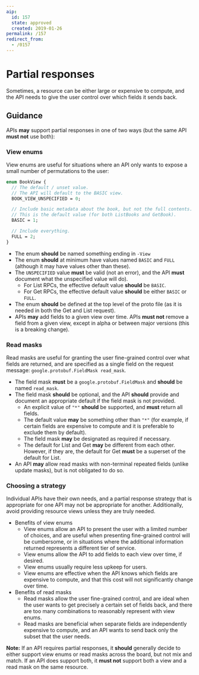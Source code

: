 ```yaml
---
aip:
  id: 157
  state: approved
  created: 2019-01-26
permalink: /157
redirect_from:
  - /0157
---
```


# Partial responses

Sometimes, a resource can be either large or expensive to compute, and the API
needs to give the user control over which fields it sends back.

## Guidance

APIs **may** support partial responses in one of two ways (but the same API
**must not** use both):

### View enums

View enums are useful for situations where an API only wants to expose a small
number of permutations to the user:

```proto
enum BookView {
  // The default / unset value.
  // The API will default to the BASIC view.
  BOOK_VIEW_UNSPECIFIED = 0;

  // Include basic metadata about the book, but not the full contents.
  // This is the default value (for both ListBooks and GetBook).
  BASIC = 1;

  // Include everything.
  FULL = 2;
}
```

- The enum **should** be named something ending in `-View`
- The enum **should** at minimum have values named `BASIC` and `FULL` (although
  it may have values other than these).
- The `UNSPECIFIED` value **must** be valid (not an error), and the API
  **must** document what the unspecified value will do).
  - For List RPCs, the effective default value **should** be `BASIC`.
  - For Get RPCs, the effective default value **should** be either `BASIC` or
    `FULL`.
- The enum **should** be defined at the top level of the proto file (as it is
  needed in both the Get and List request).
- APIs **may** add fields to a given view over time. APIs **must not** remove a
  field from a given view, except in alpha or between major versions (this is a
  breaking change).

### Read masks

Read masks are useful for granting the user fine-grained control over what
fields are returned, and are specified as a single field on the request
message: `google.protobuf.FieldMask read_mask`.

- The field mask **must** be a `google.protobuf.FieldMask` and **should** be
  named `read_mask`.
- The field mask **should** be optional, and the API **should** provide and
  document an appropriate default if the field mask is not provided.
  - An explicit value of `"*"` **should** be supported, and **must** return all
    fields.
  - The default value **may** be something other than `"*"` (for example, if
    certain fields are expensive to compute and it is preferable to exclude
    them by default).
  - The field mask **may** be designated as required if necessary.
  - The default for List and Get **may** be different from each other. However,
    if they are, the default for Get **must** be a superset of the default for
    List.
- An API **may** allow read masks with non-terminal repeated fields (unlike
  update masks), but is not obligated to do so.

### Choosing a strategy

Individual APIs have their own needs, and a partial response strategy that is
appropriate for one API may not be appropriate for another. Additionally, avoid
providing resource views unless they are truly needed.

- Benefits of view enums
  - View enums allow an API to present the user with a limited number of
    choices, and are useful when presenting fine-grained control will be
    cumbersome, or in situations where the additional information returned
    represents a different tier of service.
  - View enums allow the API to add fields to each view over time, if desired.
  - View enums usually require less upkeep for users.
  - View enums are effective when the API knows which fields are expensive to
    compute, and that this cost will not significantly change over time.
- Benefits of read masks
  - Read masks allow the user fine-grained control, and are ideal when the user
    wants to get precisely a certain set of fields back, and there are too many
    combinations to reasonably represent with view enums.
  - Read masks are beneficial when separate fields are independently expensive
    to compute, and an API wants to send back only the subset that the user
    needs.

**Note:** If an API requires partial responses, it **should** generally decide
to either support view enums or read masks across the board, but not mix and
match. If an API does support both, it **must not** support both a view and a
read mask on the same resource.
